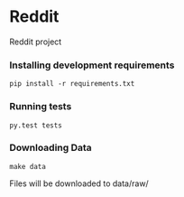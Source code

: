 # Reddit
Reddit project


### Installing development requirements

```
pip install -r requirements.txt
```

### Running tests
```
py.test tests
```
### Downloading Data
```
make data
```
Files will be downloaded to data/raw/
